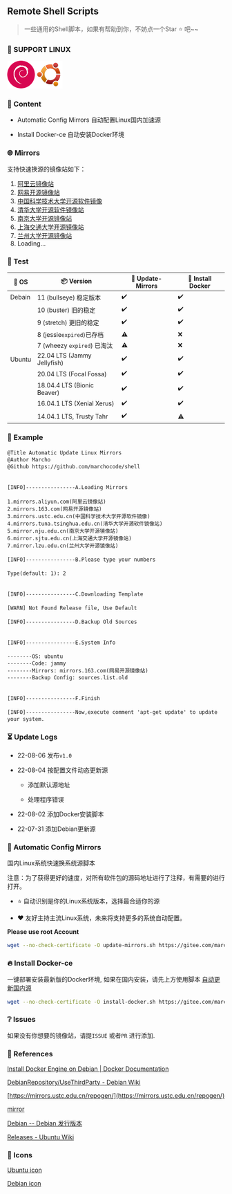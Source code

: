 ## Remote Shell Scripts

> 一些通用的Shell脚本，如果有帮助到你，不妨点一个Star :star: 吧~~

### :triangular_flag_on_post: SUPPORT LINUX
![](./icons/debian.png)![](./icons/ubuntu.png)

### :bookmark_tabs: Content

- Automatic Config Mirrors 自动配置Linux国内加速源

- Install Docker-ce 自动安装Docker环境


### :globe_with_meridians: Mirrors

支持快速换源的镜像站如下：

1. [阿里云镜像站](https://mirrors.aliyun.com)
2. [网易开源镜像站](https://mirrors.163.com)
3. [中国科学技术大学开源软件镜像](https://mirrors.ustc.edu.cn)
4. [清华大学开源软件镜像站](https://mirrors.tuna.tsinghua.edu.cn)
5. [南京大学开源镜像站](https://mirror.nju.edu.cn)
6. [上海交通大学开源镜像站](https://mirror.sjtu.edu.cn)
7. [兰州大学开源镜像站](https://mirror.lzu.edu.cn)
8. Loading...

### :test_tube: Test

| :strawberry: OS | :package: Version | :hammer: Update-Mirrors | :hammer: Install Docker |
| --- | --- | --- | --- |
| Debain | 11 (bullseye) 稳定版本 | :heavy_check_mark: | :heavy_check_mark: |
|     | 10 (buster) 旧的稳定 | :heavy_check_mark: | :heavy_check_mark: |
|     | 9 (stretch) 更旧的稳定 | :heavy_check_mark: | :heavy_check_mark: |
|     | 8 (jessie`expired`)已存档 | :warning: | :x: |
|     | 7 (wheezy `expired`) 已淘汰 | :warning: | :x: |
| Ubuntu | 22.04 LTS (Jammy Jellyfish) | :heavy_check_mark: | :heavy_check_mark: |
|     | 20.04 LTS (Focal Fossa) | :heavy_check_mark: | :heavy_check_mark: |
|     | 18.04.4 LTS (Bionic Beaver) | :heavy_check_mark: | :heavy_check_mark: |
|     | 16.04.1 LTS (Xenial Xerus) | :heavy_check_mark: | :heavy_check_mark: |
|     | 14.04.1 LTS, Trusty Tahr | :heavy_check_mark: | :warning: |

### :bookmark_tabs: Example

```shell
@Title Automatic Update Linux Mirrors
@Author Marcho
@Github https://github.com/marchocode/shell


[INFO]----------------A.Loading Mirrors

1.mirrors.aliyun.com(阿里云镜像站)
2.mirrors.163.com(网易开源镜像站)
3.mirrors.ustc.edu.cn(中国科学技术大学开源软件镜像)
4.mirrors.tuna.tsinghua.edu.cn(清华大学开源软件镜像站)
5.mirror.nju.edu.cn(南京大学开源镜像站)
6.mirror.sjtu.edu.cn(上海交通大学开源镜像站)
7.mirror.lzu.edu.cn(兰州大学开源镜像站)

[INFO]----------------B.Please type your numbers

Type(default: 1): 2


[INFO]----------------C.Downloading Template

[WARN] Not Found Release file, Use Default

[INFO]----------------D.Backup Old Sources


[INFO]----------------E.System Info

--------OS: ubuntu
--------Code: jammy
--------Mirrors: mirrors.163.com(网易开源镜像站)
--------Backup Config: sources.list.old


[INFO]----------------F.Finish

[INFO]----------------Now,execute comment 'apt-get update' to update your system.
```

### :hourglass_flowing_sand: Update Logs

- 22-08-06 发布`v1.0`

- 22-08-04 按配置文件动态更新源

  - 添加默认源地址

  - 处理程序错误

- 22-08-02 添加Docker安装脚本

- 22-07-31 添加Debian更新源


### :checkered_flag: Automatic Config Mirrors

国内Linux系统快速换系统源脚本

注意：为了获得更好的速度，对所有软件包的源码地址进行了注释，有需要的进行打开。

- :star: 自动识别是你的Linux系统版本，选择最合适你的源

- :heart: 友好主持主流Linux系统，未来将支持更多的系统自动配置。


**Please use root Account**

```bash
wget --no-check-certificate -O update-mirrors.sh https://gitee.com/marchocode/shell/raw/master/update-mirrors.sh && bash update-mirrors.sh
```

### :fire: Install Docker-ce

一键部署安装最新版的Docker环境, 如果在国内安装，请先上方使用脚本 [自动更新国内源]()

```bash
wget --no-check-certificate -O install-docker.sh https://gitee.com/marchocode/shell/raw/master/install-docker.sh && bash install-docker.sh
```

### :grey_question: Issues

如果没有你想要的镜像站，请提`ISSUE` 或者`PR` 进行添加.

### :link: References

[Install Docker Engine on Debian | Docker Documentation](https://docs.docker.com/engine/install/debian/)

[DebianRepository/UseThirdParty - Debian Wiki](https://wiki.debian.org/DebianRepository/UseThirdParty)

[https://mirrors.ustc.edu.cn/repogen/](https://mirrors.ustc.edu.cn/repogen/)

[mirror](https://www.debian.org/mirror/sponsors.zh-cn.html)

[Debian -- Debian 发行版本](https://www.debian.org/releases/)

[Releases - Ubuntu Wiki](https://wiki.ubuntu.com/Releases)

### :partying_face: Icons

[Ubuntu icon](https://www.shareicon.net/ubuntu-194940)

[Debian icon](https://www.shareicon.net/debian-101872)